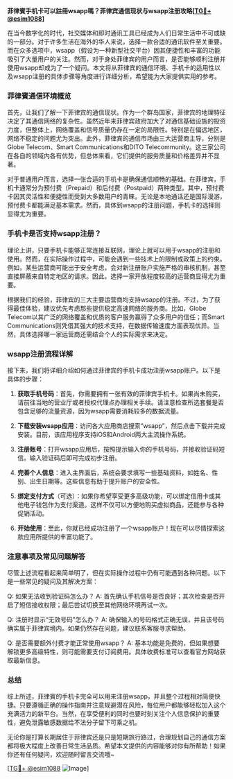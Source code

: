 **菲律賓手机卡可以註冊wsapp嗎？菲律宾通信现状与wsapp注册攻略[[TG💪+ @esim1088](https://t.me/s/esim1088)]**

在当今数字化的时代，社交媒体和即时通讯工具已经成为人们日常生活中不可或缺的一部分。对于许多生活在海外的华人来说，选择一款合适的通讯软件至关重要。而在众多选项中，wsapp（假设为一种新型社交平台）因其便捷性和丰富的功能吸引了大量用户的关注。然而，对于身处菲律宾的用户而言，是否能够顺利注册并使用wsapp却成为了一个疑问。本文将从菲律宾的通信环境、手机卡的适用性以及wsapp注册的具体步骤等角度进行详细分析，希望能为大家提供实用的参考。

### 菲律賓通信环境概览

首先，让我们了解一下菲律宾的通信现状。作为一个群岛国家，菲律宾的地理特征决定了其通信网络的复杂性。虽然近年来菲律宾政府加大了对通信基础设施的投资力度，但整体上，网络覆盖和信号质量仍存在一定的局限性。特别是在偏远地区，网络不稳定的问题尤为突出。此外，菲律宾的通信市场由三大运营商主导，分别是Globe Telecom、Smart Communications和DITO Telecommunity。这三家公司在各自的领域内各有优势，但总体来看，它们提供的服务质量和价格差异并不显著。

对于普通用户而言，选择一张合适的手机卡是确保通信顺畅的基础。在菲律宾，手机卡通常分为预付费（Prepaid）和后付费（Postpaid）两种类型。其中，预付费卡因其灵活性和便捷性而受到大多数用户的青睐。无论是本地通话还是国际漫游，预付费卡都能满足基本需求。然而，具体到wsapp的注册问题，手机卡的选择则显得尤为重要。

### 手机卡是否支持wsapp注册？

理论上讲，只要手机卡能够正常连接互联网，理论上就可以用于wsapp的注册和使用。然而，在实际操作过程中，可能会遇到一些技术上的限制或政策上的约束。例如，某些运营商可能出于安全考虑，会对新注册账户实施严格的审核机制，甚至直接屏蔽来自特定地区的请求。因此，选择一家开放程度较高的运营商显得尤为重要。

根据我们的经验，菲律宾的三大主要运营商均支持wsapp的注册。不过，为了获得最佳体验，建议优先考虑那些提供稳定高速网络的服务商。比如，Globe Telecom以其广泛的网络覆盖和优质的客户服务赢得了众多用户的信任；而Smart Communications则凭借其强大的技术支持，在数据传输速度方面表现优异。当然，具体选择哪一家运营商还需结合个人的实际需求来决定。

### wsapp注册流程详解

接下来，我们将详细介绍如何通过菲律宾的手机卡成功注册wsapp账户。以下是具体的步骤：

1. **获取手机号码**：首先，你需要拥有一张有效的菲律宾手机卡。如果尚未购买，请前往当地的营业厅或者授权代理点办理相关手续。请注意检查所选套餐是否包含足够的流量资源，因为wsapp需要消耗较多的数据流量。

2. **下载安装wsapp应用**：访问各大应用商店搜索“wsapp”，然后点击下载并完成安装。目前，该应用程序支持iOS和Android两大主流操作系统。

3. **注册账号**：打开wsapp应用后，按照提示输入你的手机号码，并接收验证码短信。输入验证码后即可完成初步注册。

4. **完善个人信息**：进入主界面后，系统会要求填写一些基础资料，如姓名、性别、出生日期等。这些信息有助于提升账户的安全性。

5. **绑定支付方式**（可选）：如果你希望享受更多高级功能，可以绑定信用卡或其他电子钱包作为支付渠道。这样不仅可以方便地购买虚拟商品，还能参与各种促销活动。

6. **开始使用**：至此，你就已经成功注册了一个wsapp账户！现在可以尽情探索这款应用所提供的丰富功能了。

### 注意事项及常见问题解答

尽管上述流程看起来简单明了，但在实际操作过程中仍有可能遇到各种问题。以下是一些常见的疑问及其解决方案：

Q: 如果无法收到验证码怎么办？
A: 首先确认手机信号是否良好；其次检查是否开启了短信接收权限；最后尝试切换至其他网络环境再试一次。

Q: 注册时显示“无效号码”怎么办？
A: 确保输入的号码格式正确无误，并且该号码确实属于菲律宾境内。如果仍然存在问题，建议联系客服寻求帮助。

Q: 是否需要额外付费才能正常使用wsapp？
A: 基本功能是免费的，但如果想要解锁更多高级特性，则可能需要支付订阅费用。具体收费标准可以查看官方网站获取最新信息。

### 总结

综上所述，菲律賓的手机卡完全可以用来注册wsapp，并且整个过程相对简便快捷。只要遵循正确的操作指南并注意规避潜在风险，每位用户都能够轻松加入这个充满活力的新平台。当然，在享受便利的同时也要时刻关注个人信息保护的重要性，避免泄露敏感数据给不法分子留下可乘之机。

无论你是打算长期居住于菲律宾还是只是短期旅行路过，合理规划自己的通信方案都将极大程度上改善日常生活品质。希望本文提供的内容能够对你有所帮助！如果你还有任何疑问，欢迎随时留言交流哦~

[[TG💪+ @esim1088](https://t.me/s/esim1088) ![Image](https://i.postimg.cc/4NQfJmqS/Snipaste-2025-05-13-00-14-12.png)]